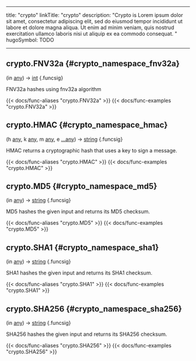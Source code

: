 




---
title: "crypto"
linkTitle: "crypto"
description: "Crypto is Lorem ipsum dolor sit amet, consectetur adipiscing elit, sed do eiusmod tempor incididunt ut labore et dolore magna aliqua. Ut enim ad minim veniam, quis nostrud exercitation ullamco laboris nisi ut aliquip ex ea commodo consequat. "
hugoSymbol: TODO




---















## crypto.FNV32a {#crypto_namespace_fnv32a}

\(in [any](/documentation/reference/gotypes/#any)\) → [int](/documentation/reference/gotypes/#int)
{.funcsig}


FNV32a hashes using fnv32a algorithm

{{< docs/func-aliases "crypto.FNV32a" >}}
{{< docs/func-examples "crypto.FNV32a" >}}







## crypto.HMAC {#crypto_namespace_hmac}

\(h [any](/documentation/reference/gotypes/#any), k [any](/documentation/reference/gotypes/#any), m [any](/documentation/reference/gotypes/#any), e [...any](/documentation/reference/gotypes/#any)\) → [string](/documentation/reference/gotypes/#string)
{.funcsig}


HMAC returns a cryptographic hash that uses a key to sign a message.

{{< docs/func-aliases "crypto.HMAC" >}}
{{< docs/func-examples "crypto.HMAC" >}}







## crypto.MD5 {#crypto_namespace_md5}

\(in [any](/documentation/reference/gotypes/#any)\) → [string](/documentation/reference/gotypes/#string)
{.funcsig}


MD5 hashes the given input and returns its MD5 checksum.

{{< docs/func-aliases "crypto.MD5" >}}
{{< docs/func-examples "crypto.MD5" >}}







## crypto.SHA1 {#crypto_namespace_sha1}

\(in [any](/documentation/reference/gotypes/#any)\) → [string](/documentation/reference/gotypes/#string)
{.funcsig}


SHA1 hashes the given input and returns its SHA1 checksum.

{{< docs/func-aliases "crypto.SHA1" >}}
{{< docs/func-examples "crypto.SHA1" >}}







## crypto.SHA256 {#crypto_namespace_sha256}

\(in [any](/documentation/reference/gotypes/#any)\) → [string](/documentation/reference/gotypes/#string)
{.funcsig}


SHA256 hashes the given input and returns its SHA256 checksum.

{{< docs/func-aliases "crypto.SHA256" >}}
{{< docs/func-examples "crypto.SHA256" >}}





